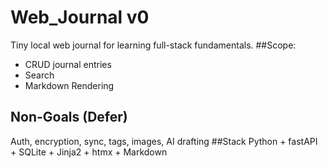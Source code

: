 # Web_Journal v0
Tiny local web journal for learning full-stack fundamentals.
##Scope:
- CRUD journal entries
- Search
- Markdown Rendering
## Non-Goals (Defer)
Auth, encryption, sync, tags, images, AI drafting
##Stack
Python + fastAPI + SQLite + Jinja2 + htmx + Markdown
